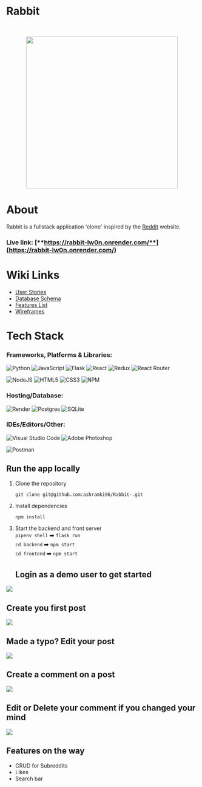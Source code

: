 # Rabbit

<br>

<p align="center">
  <img width="400" height="400" src="https://www.redditinc.com/assets/images/site/reddit-logo.png">
</p>




# About
Rabbit is a fullstack application 'clone' inspired by the [Reddit](https://www.reddit.com/) website.


### Live link: [**https://rabbit-lw0n.onrender.com/**](https://rabbit-lw0n.onrender.com/)


# Wiki Links
* [User Stories](https://github.com/ashramki96/Rabbit-/wiki/User-Stories)
* [Database Schema](https://github.com/ashramki96/Rabbit-/wiki)
* [Features List](https://github.com/ashramki96/Rabbit-/wiki/Feature-List)
* [Wireframes](https://github.com/ashramki96/Rabbit-/wiki/Wireframes)


# Tech Stack

### Frameworks, Platforms & Libraries:
![Python](https://img.shields.io/badge/python-3670A0?style=for-the-badge&logo=python&logoColor=ffdd54)
![JavaScript](https://img.shields.io/badge/javascript-%23323330.svg?style=for-the-badge&logo=javascript&logoColor=%23F7DF1E)
![Flask](https://img.shields.io/badge/flask-%23000.svg?style=for-the-badge&logo=flask&logoColor=white)
![React](https://img.shields.io/badge/react-%2320232a.svg?style=for-the-badge&logo=react&logoColor=%2361DAFB)
![Redux](https://img.shields.io/badge/redux-%23593d88.svg?style=for-the-badge&logo=redux&logoColor=white)
![React Router](https://img.shields.io/badge/React_Router-CA4245?style=for-the-badge&logo=react-router&logoColor=white)

![NodeJS](https://img.shields.io/badge/node.js-6DA55F?style=for-the-badge&logo=node.js&logoColor=white)
![HTML5](https://img.shields.io/badge/html5-%23E34F26.svg?style=for-the-badge&logo=html5&logoColor=white)
![CSS3](https://img.shields.io/badge/css3-%231572B6.svg?style=for-the-badge&logo=css3&logoColor=white)
![NPM](https://img.shields.io/badge/NPM-%23000000.svg?style=for-the-badge&logo=npm&logoColor=white)


### Hosting/Database:
![Render](https://img.shields.io/badge/Render-%46E3B7.svg?style=for-the-badge&logo=render&logoColor=white)
![Postgres](https://img.shields.io/badge/postgres-%23316192.svg?style=for-the-badge&logo=postgresql&logoColor=white)
![SQLite](https://img.shields.io/badge/sqlite-%2307405e.svg?style=for-the-badge&logo=sqlite&logoColor=white)



### IDEs/Editors/Other:
![Visual Studio Code](https://img.shields.io/badge/Visual%20Studio%20Code-0078d7.svg?style=for-the-badge&logo=visual-studio-code&logoColor=white)
![Adobe Photoshop](https://img.shields.io/badge/adobe%20photoshop-%2331A8FF.svg?style=for-the-badge&logo=adobe%20photoshop&logoColor=white)

![Postman](https://img.shields.io/badge/Postman-FF6C37?style=for-the-badge&logo=postman&logoColor=white)

## Run the app locally

1. Clone the repository

   `git clone git@github.com:ashramki96/Rabbit-.git`

2. Install dependencies 

   `npm install`

3. Start the backend and front server <br>
   `pipenv shell` :arrow_right: `flask run` <br>
   `cd backend` :arrow_right: `npm start` <br>
   `cd frontend` :arrow_right: `npm start`
   
   ## Login as a demo user to get started

![](https://i.ibb.co/Vv5W52J/rabbit-login-demo.jpg)

## Create you first post

![](https://i.ibb.co/4KtYh9f/rabbit-create-a-post.jpg)

## Made a typo? Edit your post

![](https://i.ibb.co/TM5GP3Q/rabbit-edit-post.jpg)

## Create a comment on a post

![](https://i.ibb.co/H4XtDpL/rabbit-create-a-comment.jpg)

## Edit or Delete your comment if you changed your mind

![](https://i.ibb.co/RhnPDLh/rabbit-edit-comment.jpg)

## Features on the way

* CRUD for Subreddits
* Likes
* Search bar
